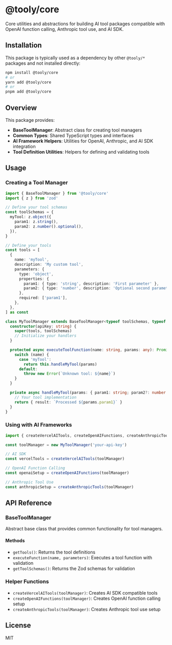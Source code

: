 # @tooly/core

Core utilities and abstractions for building AI tool packages compatible with OpenAI function calling, Anthropic tool use, and AI SDK.

## Installation

This package is typically used as a dependency by other `@tooly/*` packages and not installed directly:

```bash
npm install @tooly/core
# or
yarn add @tooly/core
# or
pnpm add @tooly/core
```

## Overview

This package provides:

- **BaseToolManager**: Abstract class for creating tool managers
- **Common Types**: Shared TypeScript types and interfaces
- **AI Framework Helpers**: Utilities for OpenAI, Anthropic, and AI SDK integration
- **Tool Definition Utilities**: Helpers for defining and validating tools

## Usage

### Creating a Tool Manager

```typescript
import { BaseToolManager } from '@tooly/core'
import { z } from 'zod'

// Define your tool schemas
const toolSchemas = {
  myTool: z.object({
    param1: z.string(),
    param2: z.number().optional(),
  }),
}

// Define your tools
const tools = [
  {
    name: 'myTool',
    description: 'My custom tool',
    parameters: {
      type: 'object',
      properties: {
        param1: { type: 'string', description: 'First parameter' },
        param2: { type: 'number', description: 'Optional second parameter' },
      },
      required: ['param1'],
    },
  },
] as const

class MyToolManager extends BaseToolManager<typeof toolSchemas, typeof tools> {
  constructor(apiKey: string) {
    super(tools, toolSchemas)
    // Initialize your handlers
  }

  protected async executeToolFunction(name: string, params: any): Promise<any> {
    switch (name) {
      case 'myTool':
        return this.handleMyTool(params)
      default:
        throw new Error(`Unknown tool: ${name}`)
    }
  }

  private async handleMyTool(params: { param1: string; param2?: number }) {
    // Your tool implementation
    return { result: `Processed ${params.param1}` }
  }
}
```

### Using with AI Frameworks

```typescript
import { createVercelAITools, createOpenAIFunctions, createAnthropicTools } from '@tooly/core'

const toolManager = new MyToolManager('your-api-key')

// AI SDK
const vercelTools = createVercelAITools(toolManager)

// OpenAI Function Calling
const openaiSetup = createOpenAIFunctions(toolManager)

// Anthropic Tool Use
const anthropicSetup = createAnthropicTools(toolManager)
```

## API Reference

### BaseToolManager

Abstract base class that provides common functionality for tool managers.

#### Methods

- `getTools()`: Returns the tool definitions
- `executeFunction(name, parameters)`: Executes a tool function with validation
- `getToolSchemas()`: Returns the Zod schemas for validation

### Helper Functions

- `createVercelAITools(toolManager)`: Creates AI SDK compatible tools
- `createOpenAIFunctions(toolManager)`: Creates OpenAI function calling setup
- `createAnthropicTools(toolManager)`: Creates Anthropic tool use setup

## License

MIT
